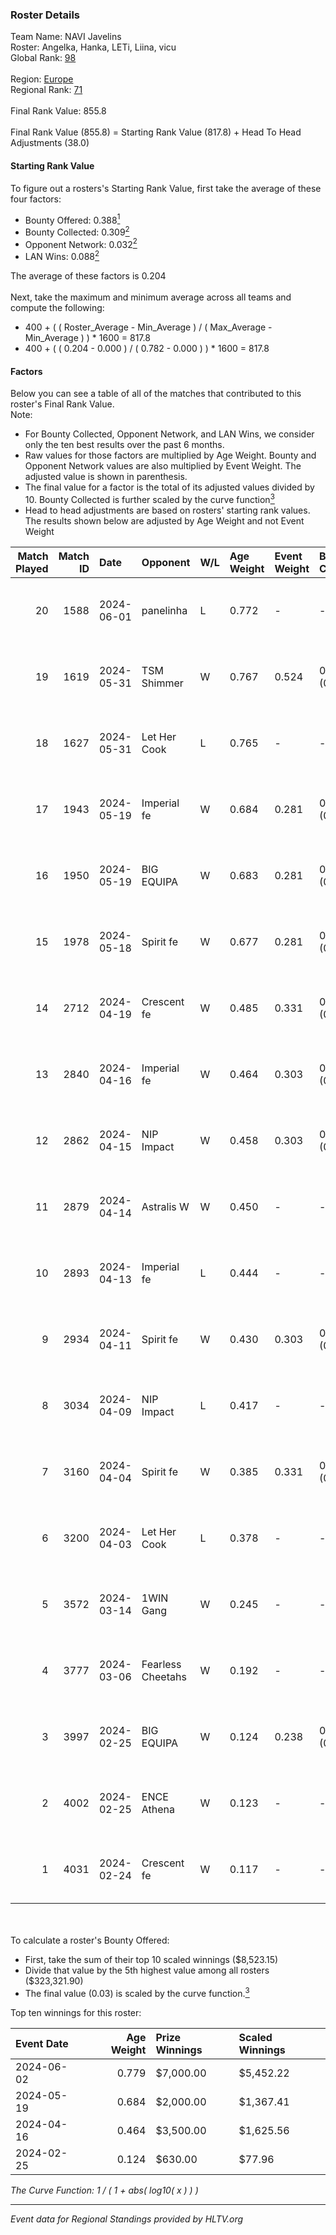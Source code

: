 ### Roster Details<br />
Team Name: NAVI Javelins<br />
Roster: Angelka, Hanka, LETi, Liina, vicu<br />
Global Rank: [98](../standings_global.md)<br />
<br />
Region: [Europe]( ../standings_europe.md)<br />
Regional Rank: [71]( ../standings_europe.md)<br />
<br />
Final Rank Value:  855.8<br />
<br />
Final Rank Value (855.8) = Starting Rank Value (817.8) + Head To Head Adjustments (38.0)<br />

#### Starting Rank Value<br />
To figure out a rosters's Starting Rank Value, first take the average of these four factors:<br />
- Bounty Offered: 0.388[<sup>1</sup>](#table2)
- Bounty Collected: 0.309[<sup>2</sup>](#table1)
- Opponent Network: 0.032[<sup>2</sup>](#table1)
- LAN Wins: 0.088[<sup>2</sup>](#table1)

The average of these factors is 0.204<br />
<br />
Next, take the maximum and minimum average across all teams and compute the following:<br />
- 400 + ( ( Roster_Average - Min_Average ) / ( Max_Average - Min_Average ) ) * 1600 = 817.8
- 400 + ( ( 0.204 - 0.000 ) / ( 0.782 - 0.000 ) ) * 1600 = 817.8


#### Factors<br />
Below you can see a table of all of the matches that contributed to this roster's Final Rank Value.<br />
Note:<br />

- For Bounty Collected, Opponent Network, and LAN Wins, we consider only the ten best results over the past 6 months.
- Raw values for those factors are multiplied by Age Weight. Bounty and Opponent Network values are also multiplied by Event Weight. The adjusted value is shown in parenthesis.
- The final value for a factor is the total of its adjusted values divided by 10. Bounty Collected is further scaled by the curve function[<sup>3</sup>](#curveFunction)
- Head to head adjustments are based on rosters' starting rank values. The results shown below are adjusted by Age Weight and not Event Weight
<span id="table1"></span><br />


| Match Played | Match ID | Date       | Opponent          | W/L | Age Weight | Event Weight | Bounty Collected | Opponent Network | LAN Wins  | H2H Adj. | Roster                            |
| -: | -: | :- | :- | :- | :- | :- | :- | :- | :- | -: | :- |
|           20 |     1588 | 2024-06-01 | panelinha         | L   | 0.772      | -            | -                | -                | -         |   -12.16 | Angelka, Hanka, LETi, Liina, vicu |
|           19 |     1619 | 2024-05-31 | TSM Shimmer       | W   | 0.767      | 0.524        | 0.020 (0.008)    | 0.199 (0.080)    | 1 (0.767) |     7.57 | Angelka, Hanka, LETi, Liina, vicu |
|           18 |     1627 | 2024-05-31 | Let Her Cook      | L   | 0.765      | -            | -                | -                | -         |   -10.63 | Angelka, Hanka, LETi, Liina, vicu |
|           17 |     1943 | 2024-05-19 | Imperial fe       | W   | 0.684      | 0.281        | 0.128 (0.025)    | 0.299 (0.058)    | 0 (0.000) |    15.87 | Angelka, Hanka, LETi, Liina, vicu |
|           16 |     1950 | 2024-05-19 | BIG EQUIPA        | W   | 0.683      | 0.281        | 0.017 (0.003)    | 0.150 (0.029)    | 0 (0.000) |     8.78 | Angelka, Hanka, LETi, Liina, vicu |
|           15 |     1978 | 2024-05-18 | Spirit fe         | W   | 0.677      | 0.281        | 0.005 (0.001)    | 0.141 (0.027)    | 0 (0.000) |     5.15 | Angelka, Hanka, LETi, Liina, vicu |
|           14 |     2712 | 2024-04-19 | Crescent fe       | W   | 0.485      | 0.331        | 0.005 (0.001)    | 0.078 (0.012)    | 0 (0.000) |     3.85 | Angelka, Hanka, LETi, Liina, vicu |
|           13 |     2840 | 2024-04-16 | Imperial fe       | W   | 0.464      | 0.303        | 0.128 (0.018)    | 0.299 (0.042)    | 0 (0.000) |    11.28 | Angelka, Hanka, LETi, Liina, vicu |
|           12 |     2862 | 2024-04-15 | NIP Impact        | W   | 0.458      | 0.303        | 0.005 (0.001)    | 0.228 (0.032)    | 0 (0.000) |     5.44 | Angelka, Hanka, LETi, Liina, vicu |
|           11 |     2879 | 2024-04-14 | Astralis W        | W   | 0.450      | -            | -                | -                | 0 (0.000) |     3.41 | Angelka, Hanka, LETi, Liina, vicu |
|           10 |     2893 | 2024-04-13 | Imperial fe       | L   | 0.444      | -            | -                | -                | -         |    -3.10 | Angelka, Hanka, LETi, Liina, vicu |
|            9 |     2934 | 2024-04-11 | Spirit fe         | W   | 0.430      | 0.303        | 0.005 (0.001)    | 0.141 (0.018)    | 0 (0.000) |     3.88 | Angelka, Hanka, LETi, Liina, vicu |
|            8 |     3034 | 2024-04-09 | NIP Impact        | L   | 0.417      | -            | -                | -                | -         |    -8.38 | Angelka, Hanka, LETi, Liina, vicu |
|            7 |     3160 | 2024-04-04 | Spirit fe         | W   | 0.385      | 0.331        | 0.005 (0.001)    | 0.141 (0.018)    | 0 (0.000) |     3.55 | Angelka, Hanka, LETi, Liina, vicu |
|            6 |     3200 | 2024-04-03 | Let Her Cook      | L   | 0.378      | -            | -                | -                | -         |    -4.34 | Angelka, Hanka, LETi, Liina, vicu |
|            5 |     3572 | 2024-03-14 | 1WIN Gang         | W   | 0.245      | -            | -                | -                | -         |     2.15 | Angelka, Hanka, LETi, Liina, vicu |
|            4 |     3777 | 2024-03-06 | Fearless Cheetahs | W   | 0.192      | -            | -                | -                | -         |     1.88 | Angelka, Hanka, LETi, Liina, vicu |
|            3 |     3997 | 2024-02-25 | BIG EQUIPA        | W   | 0.124      | 0.238        | 0.017 (0.001)    | 0.150 (0.004)    | -         |     1.68 | Angelka, Hanka, LETi, Liina, vicu |
|            2 |     4002 | 2024-02-25 | ENCE Athena       | W   | 0.123      | -            | -                | -                | -         |     1.04 | Angelka, Hanka, LETi, Liina, vicu |
|            1 |     4031 | 2024-02-24 | Crescent fe       | W   | 0.117      | -            | -                | -                | -         |     1.10 | Angelka, Hanka, LETi, Liina, vicu |

<br />
<span id="table2"></span><br />
To calculate a roster's Bounty Offered:<br />

- First, take the sum of their top 10 scaled winnings ($8,523.15)
- Divide that value by the 5th highest value among all rosters ($323,321.90)
- The final value (0.03) is scaled by the curve function.[<sup>3</sup>](#curveFunction)

Top ten winnings for this roster:<br />

| Event Date | Age Weight | Prize Winnings | Scaled Winnings |
| :- | -: | :- | :- |
| 2024-06-02 |      0.779 | $7,000.00      | $5,452.22       |
| 2024-05-19 |      0.684 | $2,000.00      | $1,367.41       |
| 2024-04-16 |      0.464 | $3,500.00      | $1,625.56       |
| 2024-02-25 |      0.124 | $630.00        | $77.96          |


<span id="curveFunction"></span>_The Curve Function: 1 / ( 1 + abs( log10( x ) ) )_<br />

---
_Event data for Regional Standings provided by HLTV.org_<br />
